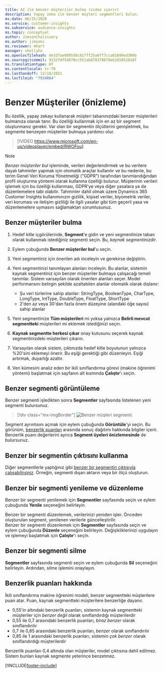 ```yaml
---
title: AI ile benzer müşteriler bulma (video içerir)
description: Yapay zeka ile benzer müşteri segmentleri bulun.
ms.date: 06/25/2020
ms.service: customer-insights
ms.subservice: audience-insights
ms.topic: conceptual
author: JimsonChalissery
ms.author: jimsonc
ms.reviewer: mhart
manager: shellyha
ms.openlocfilehash: de337ae989558c81fff25a6ff7cca01890ed306b
ms.sourcegitcommit: 9132fdf54070cc551ab878378078e6285852818f
ms.translationtype: HT
ms.contentlocale: tr-TR
ms.lasthandoff: 12/18/2021
ms.locfileid: "7934864"
---
```

# <a name="similar-customers-preview"></a>Benzer Müşteriler (önizleme)

Bu özellik, yapay zekayı kullanarak müşteri tabanınızdaki benzer müşterileri bulmanıza olanak tanır. Bu özelliği kullanmak için en az bir segment oluşturmanız gerekir. Var olan bir segmentin ölçütlerini genişletmek, bu segmente benzeyen müşteriler bulmaya yardımcı olur.

> [!VIDEO https://www.microsoft.com/en-us/videoplayer/embed/RWOFou]

> [!NOTE]
> *Benzer müşteriler bul* işleminde, verileri değerlendirmek ve bu verilere dayalı tahminler yapmak için otomatik araçlar kullanılır ve bu nedenle, bu terim Genel Veri Koruma Yönetmeliği ("GDPR") tarafından tanımlandığından profil oluşturma yöntemi olarak kullanma özelliği bulunur. Müşterinin verileri işlemek için bu özelliği kullanması, GDPR'ye veya diğer yasalara ya da düzenlemelere tabi olabilir. Tahminler dahil olmak üzere Dynamics 365 Customer Insights kullanımınızın gizlilik, kişisel veriler, biyometrik veriler, veri koruması ve iletişim gizliliği ile ilgili yasalar gibi tüm geçerli yasa ve düzenlemelere uymasını sağlamaktan sorumlusunuz.

## <a name="finding-similar-customers"></a>Benzer müşteriler bulma

1. Hedef kitle içgörülerinde, **Segment**'e gidin ve yeni segmentinize taban olarak kullanmak istediğiniz segmenti seçin. Bu, *kaynak segmentinizdir*.

1. Eylem çubuğunda **Benzer müşteriler bul**'u seçin.

1. Yeni segmentiniz için önerilen adı inceleyin ve gerekirse değiştirin.

1. Yeni segmentinizi tanımlayan alanları inceleyin. Bu alanlar, sistemin kaynak segmentiniz için benzer müşteriler bulmaya çalışacağı temeli tanımlar. Sistem varsayılan olarak önerilen alanları seçer.
  Model performansını belirgin şekilde azaltabilen alanlar otomatik olarak dışlanır:
  
   - Şu veri türlerine sahip alanlar: StringType, BooleanType, CharType, LongType, IntType, DoubleType, FloatType, ShortType
   - 2'den az veya 30'dan fazla önem düzeyine (alandaki öğe sayısı) sahip alanlar

1. Yeni segmentinize **Tüm müşterileri** mi yoksa yalnızca **Belirli mevcut segmentteki** müşterileri mi eklemek istediğinizi seçin.

1. **Kaynak segmentte herkesi çıkar** onay kutusunu seçerek kaynak segmentinizdeki müşterileri çıkarın.

1. Varsayılan olarak sistem, çıktınızda hedef kitle boyutunun yalnızca %20'sini eklemeyi önerir. Bu eşiği gerektiği gibi düzenleyin. Eşiği artırmak, duyarlığı azaltır.

1. Veri kümesini analiz eden bir ikili sınıflandırma görevi (makine öğrenimi yöntemi) başlatmak için sayfanın alt kısmında **Çalıştır**'ı seçin.

## <a name="view-the-similar-segment"></a>Benzer segmenti görüntüleme

Benzer segmenti işledikten sonra **Segmentler** sayfasında listelenen yeni segmenti bulursunuz.

> [!div class="mx-imgBorder"]
> ![Benzer müşteri segmenti.](media/expanded-segment.png "Benzer müşteriler segmenti")

Segment ayrıntısını açmak için eylem çubuğunda **Görüntüle**'yi seçin. Bu görünüm, [benzerlik puanları](#about-similarity-scores) arasında sonuç dağıtımı hakkında bilgiler içerir. Benzerlik puanı değerlerini ayrıca **Segment üyeleri önizlemesinde** de bulursunuz.

## <a name="use-the-output-of-a-similar-segment"></a>Benzer bir segmentin çıktısını kullanma

Diğer segmentlerle yaptığınız gibi [benzer bir segmentin çıktısıyla çalışabilirsiniz](segments.md). Örneğin, segmenti dışarı aktarın veya bir ölçü oluşturun.

## <a name="refresh-and-edit-a-similar-segment"></a>Benzer bir segmenti yenileme ve düzenleme

Benzer bir segmenti yenilemek için **Segmentler** sayfasında seçin ve eylem çubuğunda **Yenile** seçeneğini belirleyin.

Benzer bir segmenti düzenlemek, verilerinizi yeniden işler. Önceden oluşturulan segment, yenilenen verilerle güncelleştirilir.    
Benzer bir segmenti düzenlemek için **Segmentler** sayfasında seçin ve eylem çubuğunda **Düzenle** seçeneğini belirleyin. Değişikliklerinizi uygulayın ve işlemeyi başlatmak için **Çalıştır**'ı seçin.

## <a name="delete-a-similar-segment"></a>Benzer bir segmenti silme

**Segmentler** sayfasında segmenti seçin ve eylem çubuğunda **Sil** seçeneğini belirleyin. Ardından, silme işlemini onaylayın.

## <a name="about-similarity-scores"></a>Benzerlik puanları hakkında

İkili sınıflandırma makine öğrenimi modeli, benzer segmentteki müşterilere puan atar. Puan, kaynak segmentteki müşterilere benzerliğe dayanır.

- 0,55'in altındaki benzerlik puanları, sistemin kaynak segmentteki müşteriler için *benzer değil* olarak sınıflandırdığı müşterilerdir
- 0,55 ile 0,7 arasındaki benzerlik puanları, *biraz benzer* olarak sınıflandırılır
- 0,7 ile 0,85 arasındaki benzerlik puanları, *benzer* olarak sınıflandırılır
- 0,85 ile 1 arasındaki benzerlik puanları, sistemin *çok benzer* olarak sınıflandırdığı müşterilerdir

Benzerlik puanları 0,4 altında olan müşteriler, model çıktısına dahil edilmez. Sistem bunları kaynak segmente yeterince benzetmez.


[!INCLUDE[footer-include](../includes/footer-banner.md)]